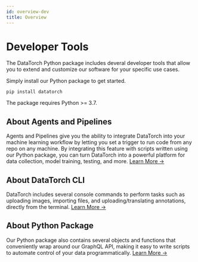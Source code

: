 ```yaml
---
id: overview-dev
title: Overview
---
```


<CenteredImage src="/python.png" width="25%" />

# Developer Tools

The DataTorch Python package includes deveral developer tools that allow you to extend and customize our software for your specific use cases. 

Simply install our Python package to get started.
```
pip install datatorch
```
The package requires Python >= 3.7.

## About Agents and Pipelines
Agents and Pipelines give you the ability to integrate DataTorch into your machine learning workflow by letting you set a trigger to run code from any repo on any machine. By integrating this feature with scripts written using our Python package, you can turn DataTorch into a powerful platform for data collection, model training, testing, and more.
[Learn More →](pipelines/overview-pipelines)

## About DataTorch CLI
DataTorch includes several console commands to perform tasks such as uploading images, importing files, and uploading/translating annotations, directly from the terminal.
[Learn More →](/tutorial-graphql-api)

## About Python Package
Our Python package also contains several objects and functions that conveniently wrap around our GraphQL API, making it easy to write scripts to automate control of your data programmatically.
[Learn More →](/tutorial-graphql-api)

<br />
